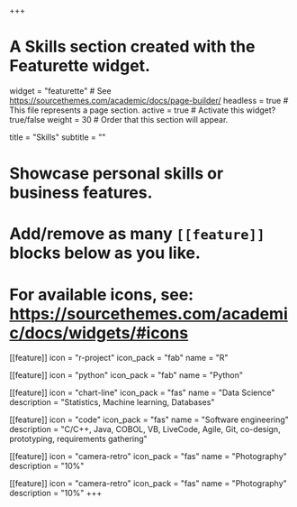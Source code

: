 +++
# A Skills section created with the Featurette widget.
widget = "featurette"  # See https://sourcethemes.com/academic/docs/page-builder/
headless = true  # This file represents a page section.
active = true  # Activate this widget? true/false
weight = 30  # Order that this section will appear.

title = "Skills"
subtitle = ""

# Showcase personal skills or business features.
# 
# Add/remove as many `[[feature]]` blocks below as you like.
# 
# For available icons, see: https://sourcethemes.com/academic/docs/widgets/#icons

[[feature]]
  icon = "r-project"
  icon_pack = "fab"
  name = "R"
  
[[feature]]
  icon = "python"
  icon_pack = "fab"
  name = "Python"
  
[[feature]]
  icon = "chart-line"
  icon_pack = "fas"
  name = "Data Science"
  description = "Statistics, Machine learning, Databases"
  
[[feature]]
  icon = "code"
  icon_pack = "fas"
  name = "Software engineering"
  description = "C/C++, Java, COBOL, VB, LiveCode, Agile, Git, co-design, prototyping, requirements gathering"

[[feature]]
  icon = "camera-retro"
  icon_pack = "fas"
  name = "Photography"
  description = "10%"
  
  [[feature]]
  icon = "camera-retro"
  icon_pack = "fas"
  name = "Photography"
  description = "10%"
+++
